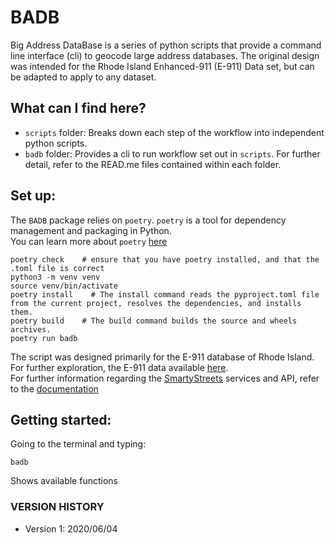 # BADB
Big Address DataBase is a series of python scripts that provide a command line interface (cli) to geocode large address databases.
The original design was intended for the Rhode Island Enhanced-911 (E-911) Data set, but can be adapted to apply to any dataset.

## What can I find here?
- `scripts` folder: Breaks down each step of the workflow into independent python scripts.
- `badb` folder: Provides a cli to run workflow set out in `scripts`.
For further detail, refer to the READ.me files contained within each folder.

## Set up:
The `BADB` package relies on `poetry`. `poetry` is a tool for dependency management and packaging in Python. \
You can learn more about `poetry` [here](https://python-poetry.org/docs/)
```
poetry check    # ensure that you have poetry installed, and that the .toml file is correct
python3 -m venv venv    
source venv/bin/activate    
poetry install    # The install command reads the pyproject.toml file from the current project, resolves the dependencies, and installs them.
poetry build    # The build command builds the source and wheels archives.
poetry run badb     		
```
The script was designed primarily for the E-911 database of Rhode Island. For further exploration, the E-911 data available [here](https://www.rigis.org/datasets/e-911-sites). \
For further information regarding the [SmartyStreets](https://www.smartystreets.com/) services and API, refer to the [documentation](https://smartystreets.com/docs/cloud/us-street-api)

## Getting started:
Going to the terminal and typing:
```
badb
```
Shows available functions 

### VERSION HISTORY
- Version 1: 2020/06/04
